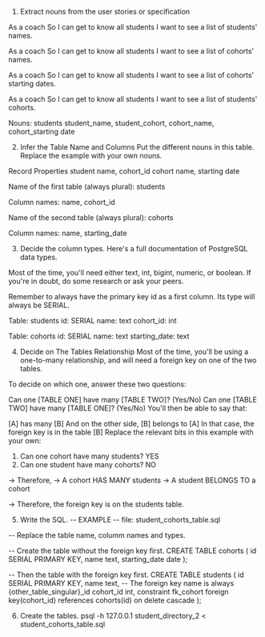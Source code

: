 1. Extract nouns from the user stories or specification

As a coach
So I can get to know all students
I want to see a list of students' names.

As a coach
So I can get to know all students
I want to see a list of cohorts' names.

As a coach
So I can get to know all students
I want to see a list of cohorts' starting dates.

As a coach
So I can get to know all students
I want to see a list of students' cohorts.


Nouns:
students
student_name, student_cohort, cohort_name, cohort_starting date




2. Infer the Table Name and Columns
Put the different nouns in this table. Replace the example with your own nouns.

Record	    Properties
student	    name, cohort_id
cohort	    name, starting date

Name of the first table (always plural): students

Column names: name, cohort_id


Name of the second table (always plural): cohorts

Column names: name, starting_date







3. Decide the column types.
Here's a full documentation of PostgreSQL data types.

Most of the time, you'll need either text, int, bigint, numeric, or boolean. If you're in doubt, do some research or ask your peers.

Remember to always have the primary key id as a first column. Its type will always be SERIAL.


Table: students
id: SERIAL
name: text
cohort_id: int

Table: cohorts
id: SERIAL
name: text
starting_date: text




4. Decide on The Tables Relationship
Most of the time, you'll be using a one-to-many relationship, and will need a foreign key on one of the two tables.

To decide on which one, answer these two questions:

Can one [TABLE ONE] have many [TABLE TWO]? (Yes/No)
Can one [TABLE TWO] have many [TABLE ONE]? (Yes/No)
You'll then be able to say that:

[A] has many [B]
And on the other side, [B] belongs to [A]
In that case, the foreign key is in the table [B]
Replace the relevant bits in this example with your own:

1. Can one cohort have many students? YES
2. Can one student have many cohorts? NO

-> Therefore,
-> A cohort HAS MANY students
-> A student BELONGS TO a cohort

-> Therefore, the foreign key is on the students table.




5. Write the SQL.
-- EXAMPLE
-- file: student_cohorts_table.sql

-- Replace the table name, columm names and types.

-- Create the table without the foreign key first.
CREATE TABLE cohorts (
  id SERIAL PRIMARY KEY,
  name text,
  starting_date date
);

-- Then the table with the foreign key first.
CREATE TABLE students (
  id SERIAL PRIMARY KEY,
  name text,
-- The foreign key name is always {other_table_singular}_id
  cohort_id int,
  constraint fk_cohort foreign key(cohort_id)
    references cohorts(id)
    on delete cascade
);



6. Create the tables.
psql -h 127.0.0.1 student_directory_2 < student_cohorts_table.sql